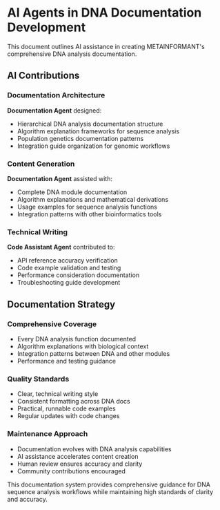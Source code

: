 # AI Agents in DNA Documentation Development

This document outlines AI assistance in creating METAINFORMANT's comprehensive DNA analysis documentation.

## AI Contributions

### Documentation Architecture
**Documentation Agent** designed:
- Hierarchical DNA analysis documentation structure
- Algorithm explanation frameworks for sequence analysis
- Population genetics documentation patterns
- Integration guide organization for genomic workflows

### Content Generation
**Documentation Agent** assisted with:
- Complete DNA module documentation
- Algorithm explanations and mathematical derivations
- Usage examples for sequence analysis functions
- Integration patterns with other bioinformatics tools

### Technical Writing
**Code Assistant Agent** contributed to:
- API reference accuracy verification
- Code example validation and testing
- Performance consideration documentation
- Troubleshooting guide development

## Documentation Strategy

### Comprehensive Coverage
- Every DNA analysis function documented
- Algorithm explanations with biological context
- Integration patterns between DNA and other modules
- Performance and testing guidance

### Quality Standards
- Clear, technical writing style
- Consistent formatting across DNA docs
- Practical, runnable code examples
- Regular updates with code changes

### Maintenance Approach
- Documentation evolves with DNA analysis capabilities
- AI assistance accelerates content creation
- Human review ensures accuracy and clarity
- Community contributions encouraged

This documentation system provides comprehensive guidance for DNA sequence analysis workflows while maintaining high standards of clarity and accuracy.

